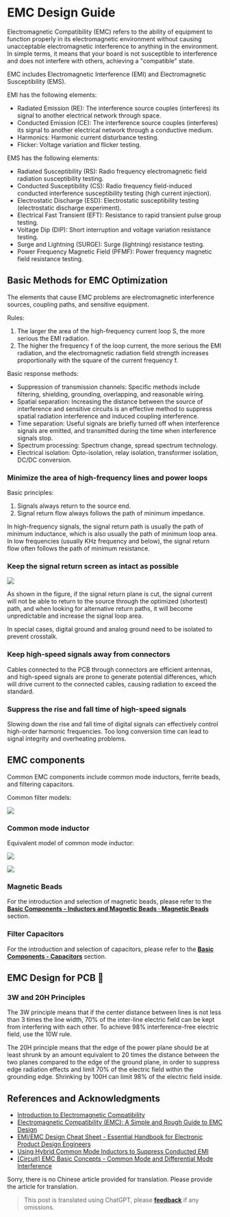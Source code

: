 # EMC Design Guide

Electromagnetic Compatibility (EMC) refers to the ability of equipment to function properly in its electromagnetic environment without causing unacceptable electromagnetic interference to anything in the environment. In simple terms, it means that your board is not susceptible to interference and does not interfere with others, achieving a "compatible" state.

EMC includes Electromagnetic Interference (EMI) and Electromagnetic Susceptibility (EMS).

EMI has the following elements:

- Radiated Emission (RE): The interference source couples (interferes) its signal to another electrical network through space.
- Conducted Emission (CE): The interference source couples (interferes) its signal to another electrical network through a conductive medium.
- Harmonics: Harmonic current disturbance testing.
- Flicker: Voltage variation and flicker testing.

EMS has the following elements:

- Radiated Susceptibility (RS): Radio frequency electromagnetic field radiation susceptibility testing.
- Conducted Susceptibility (CS): Radio frequency field-induced conducted interference susceptibility testing (high current injection).
- Electrostatic Discharge (ESD): Electrostatic susceptibility testing (electrostatic discharge experiment).
- Electrical Fast Transient (EFT): Resistance to rapid transient pulse group testing.
- Voltage Dip (DIP): Short interruption and voltage variation resistance testing.
- Surge and Lightning (SURGE): Surge (lightning) resistance testing.
- Power Frequency Magnetic Field (PFMF): Power frequency magnetic field resistance testing.

## Basic Methods for EMC Optimization

The elements that cause EMC problems are electromagnetic interference sources, coupling paths, and sensitive equipment.

Rules:

1. The larger the area of the high-frequency current loop S, the more serious the EMI radiation.
2. The higher the frequency f of the loop current, the more serious the EMI radiation, and the electromagnetic radiation field strength increases proportionally with the square of the current frequency f.

Basic response methods:

- Suppression of transmission channels: Specific methods include filtering, shielding, grounding, overlapping, and reasonable wiring.
- Spatial separation: Increasing the distance between the source of interference and sensitive circuits is an effective method to suppress spatial radiation interference and induced coupling interference.
- Time separation: Useful signals are briefly turned off when interference signals are emitted, and transmitted during the time when interference signals stop.
- Spectrum processing: Spectrum change, spread spectrum technology.
- Electrical isolation: Opto-isolation, relay isolation, transformer isolation, DC/DC conversion.

### Minimize the area of high-frequency lines and power loops

Basic principles:

1. Signals always return to the source end.
2. Signal return flow always follows the path of minimum impedance.

In high-frequency signals, the signal return path is usually the path of minimum inductance, which is also usually the path of minimum loop area. In low frequencies (usually KHz frequency and below), the signal return flow often follows the path of minimum resistance.

### Keep the signal return screen as intact as possible

![](https://img.wiki-power.com/d/wiki-media/img/20211215190631.png)

As shown in the figure, if the signal return plane is cut, the signal current will not be able to return to the source through the optimized (shortest) path, and when looking for alternative return paths, it will become unpredictable and increase the signal loop area.

In special cases, digital ground and analog ground need to be isolated to prevent crosstalk.

### Keep high-speed signals away from connectors

Cables connected to the PCB through connectors are efficient antennas, and high-speed signals are prone to generate potential differences, which will drive current to the connected cables, causing radiation to exceed the standard.

### Suppress the rise and fall time of high-speed signals

Slowing down the rise and fall time of digital signals can effectively control high-order harmonic frequencies. Too long conversion time can lead to signal integrity and overheating problems.

## EMC components

Common EMC components include common mode inductors, ferrite beads, and filtering capacitors.

Common filter models:

![](https://img.wiki-power.com/d/wiki-media/img/20211219173751.png)

### Common mode inductor

Equivalent model of common mode inductor:

![](https://img.wiki-power.com/d/wiki-media/img/20211219173856.png)

![](https://img.wiki-power.com/d/wiki-media/img/20211219174546.png)

### Magnetic Beads

For the introduction and selection of magnetic beads, please refer to the [**Basic Components - Inductors and Magnetic Beads · Magnetic Beads**](https://wiki-power.com/en/%E5%9F%BA%E6%9C%AC%E5%85%83%E5%99%A8%E4%BB%B6-%E7%94%B5%E6%84%9F%E4%B8%8E%E7%A3%81%E7%8F%A0#%E7%A3%81%E7%8F%A0) section.

### Filter Capacitors

For the introduction and selection of capacitors, please refer to the [**Basic Components - Capacitors**](https://wiki-power.com/en/%E5%9F%BA%E6%9C%AC%E5%85%83%E5%99%A8%E4%BB%B6-%E7%94%B5%E5%AE%B9) section.

## EMC Design for PCB 🚧

### 3W and 20H Principles

The 3W principle means that if the center distance between lines is not less than 3 times the line width, 70% of the inter-line electric field can be kept from interfering with each other. To achieve 98% interference-free electric field, use the 10W rule.

The 20H principle means that the edge of the power plane should be at least shrunk by an amount equivalent to 20 times the distance between the two planes compared to the edge of the ground plane, in order to suppress edge radiation effects and limit 70% of the electric field within the grounding edge. Shrinking by 100H can limit 98% of the electric field inside.

## References and Acknowledgments

- [Introduction to Electromagnetic Compatibility](https://blog.infonet.io/2021/04/04/%E7%94%B5%E7%A3%81%E5%85%BC%E5%AE%B9%E4%BB%8B%E7%BB%8D/)
- [Electromagnetic Compatibility (EMC): A Simple and Rough Guide to EMC Design](https://zhuanlan.zhihu.com/p/142866381)
- [EMI/EMC Design Cheat Sheet - Essential Handbook for Electronic Product Design Engineers](https://www.mr-wu.cn/emc-emi-she-ji-mi-ji/)
- [Using Hybrid Common Mode Inductors to Suppress Conducted EMI](https://www.richtek.com/Design%20Support/Technical%20Document/AN008?sc_lang=zh-CN)
- [[Circuit] EMC Basic Concepts - Common Mode and Differential Mode Interference](https://zhenhuizhang.tk/post/dian-lu-emc-ji-chu-gai-nian-_-gong-mo-chai-mo-gan-rao/)

Sorry, there is no Chinese article provided for translation. Please provide the article for translation.

> This post is translated using ChatGPT, please [**feedback**](https://github.com/linyuxuanlin/Wiki_MkDocs/issues/new) if any omissions.
